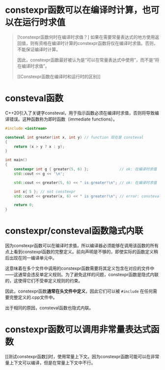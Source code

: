 # constexpr函数可以在编译时计算，也可以在运行时求值

> [!constexpr函数何时在编译时求值？]
> 如果在需要常量表达式的地方使用返回值，则有资格在编译时计算的constexpr函数将仅在编译时求值。否则，不能保证编译时计算。
> 
> 因此，constexpr函数最好被认为是“可以在常量表达式中使用”，而不是“将在编译时求值”。
> 
> [[Constexpr函数在编译时和运行时的区别]]

# consteval函数

C++20引入了关键字consteval，用于指示函数必须在编译时求值，否则将导致编译错误。这种函数称为即时函数（immediate functions）。

```C++
#include <iostream>

consteval int greater(int x, int y) // function 现在是 consteval
{
    return (x > y ? x : y);
}

int main()
{
    constexpr int g { greater(5, 6) };              // ok: 在编译时求值
    std::cout << g << '\n';

    std::cout << greater(5, 6) << " is greater!\n"; // ok: 在编译时求值

    int x{ 5 }; // not constexpr
    std::cout << greater(x, 6) << " is greater!\n"; // error: consteval 函数必须在编译时求值

    return 0;
}
```

# constexpr/consteval函数隐式内联

因为constexpr函数可以在编译时求值，所以编译器必须能够在调用该函数的所有点上看到constexpl函数的完整定义。前向声明是不够的，即使实际的函数定义稍后出现在同一编译单元中。

这意味着在多个文件中调用的constexpr函数需要将其定义包含在对应的文件中——这通常会违反单定义规则。为了避免这样的问题，constexpr函数是隐式内联的，这使得它们不受单定义规则的约束。

因此，constexpr函数**通常在头文件中定义**，因此它们可以被 `#include` 在任何需要完整定义的.cpp文件中。

出于相同的原因，consteval函数也隐式内联。

# constexpr函数可以调用非常量表达式函数

[[测试constexpr函数]]时，使用常量上下文。因为constexpr函数可能可以在非常量上下文可以编译，但是在常量上下文中不行。